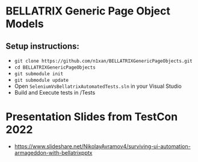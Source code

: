 # BELLATRIX Generic Page Object Models

## Setup instructions:
* `git clone https://github.com/n1xan/BELLATRIXGenericPageObjects.git`
* `cd BELLATRIXGenericPageObjects`
* `git submodule init`
* `git submodule update`
* Open `SeleniumVsBellatrixAutomatedTests.sln` in your Visual Studio
* Build and Execute tests in /Tests


# Presentation Slides from TestCon 2022
* https://www.slideshare.net/NikolayAvramov4/surviving-ui-automation-armageddon-with-bellatrixpptx
